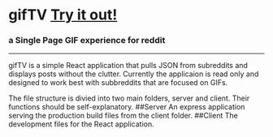 # gifTV  [Try it out!](https://gifTV.herokuapp.com/)
### a Single Page GIF experience for reddit
---

gifTV is a simple React application that pulls JSON from subreddits and displays posts without the clutter. Currently the applicaion is read only and designed to work best with subbreddits that are focused on GIFs.

The file structure is divied into two main folders, server and client. Their functions should be self-explanatory.
##Server
An express application serving the production build files from the client folder. 
##Client
The development files for the React application. 
